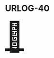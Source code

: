 # URLOG-40

<!-- Hei, Neno! Jeg lagde en ny markdown-mal som jeg håper passer bedre for URLOG. —Teodor -->

<a href="https://fakeflag.net/" style="font-size: 10vw; text-align:center;" target="_blank"><div>🚪</div></a>
